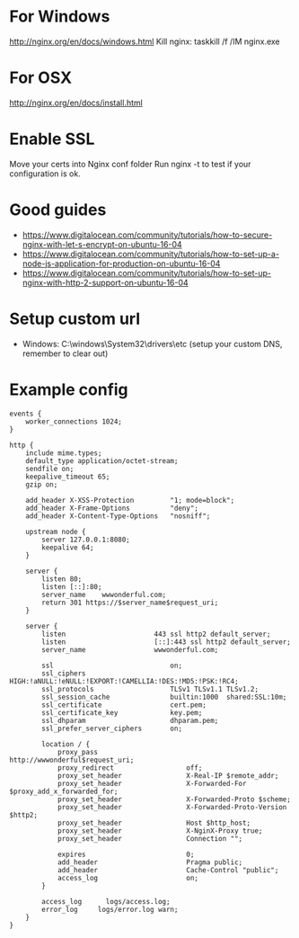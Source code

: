 # For Windows
http://nginx.org/en/docs/windows.html
Kill nginx: taskkill /f /IM nginx.exe

# For OSX
http://nginx.org/en/docs/install.html

# Enable SSL
Move your certs into Nginx conf folder
Run nginx -t to test if your configuration is ok.

# Good guides
- https://www.digitalocean.com/community/tutorials/how-to-secure-nginx-with-let-s-encrypt-on-ubuntu-16-04
- https://www.digitalocean.com/community/tutorials/how-to-set-up-a-node-js-application-for-production-on-ubuntu-16-04
- https://www.digitalocean.com/community/tutorials/how-to-set-up-nginx-with-http-2-support-on-ubuntu-16-04

# Setup custom url
- Windows: C:\windows\System32\drivers\etc (setup your custom DNS, remember to clear out)

# Example config 
```
events {
	worker_connections 1024;
}

http {
    include mime.types;
    default_type application/octet-stream;
    sendfile on;
    keepalive_timeout 65;
    gzip on;

	add_header X-XSS-Protection         "1; mode=block";
	add_header X-Frame-Options          "deny";
	add_header X-Content-Type-Options   "nosniff";
	
	upstream node {
		server 127.0.0.1:8080;
		keepalive 64;
	}
	
	server {
		listen 80;
		listen [::]:80;
		server_name    wwwonderful.com;
		return 301 https://$server_name$request_uri;
	}

	server {
		listen						443 ssl http2 default_server;
		listen                    	[::]:443 ssl http2 default_server;
		server_name               	wwwonderful.com;

		ssl                         	on;
		ssl_ciphers                 	HIGH:!aNULL:!eNULL:!EXPORT:!CAMELLIA:!DES:!MD5:!PSK:!RC4;
		ssl_protocols               	TLSv1 TLSv1.1 TLSv1.2;
		ssl_session_cache           	builtin:1000  shared:SSL:10m;
		ssl_certificate      		  	cert.pem;
		ssl_certificate_key  	      	key.pem;
		ssl_dhparam                 	dhparam.pem;
		ssl_prefer_server_ciphers   	on;

		location / {
			proxy_pass              		http://wwwonderful$request_uri;
			proxy_redirect          		off;
			proxy_set_header        		X-Real-IP $remote_addr;
			proxy_set_header        		X-Forwarded-For $proxy_add_x_forwarded_for;
			proxy_set_header        		X-Forwarded-Proto $scheme;
			proxy_set_header        		X-Forwarded-Proto-Version $http2;
			proxy_set_header        		Host $http_host;
			proxy_set_header        		X-NginX-Proxy true;
			proxy_set_header        		Connection "";

			expires                 		0;
			add_header             	 		Pragma public;
			add_header              		Cache-Control "public";
			access_log              		on;
		}

		access_log   	logs/access.log;
		error_log     logs/error.log warn;
	}
}
```

